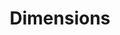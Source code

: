 ---
bigquery: https://console.cloud.google.com/bigquery?p=covid-19-dimensions-ai&page=table&d=data&t=publications
contributors: Digital Science, https://www.digital-science.com/
cost: Free for personal, non-commercial use.
description: Dimensions contains more than 100 million publications, ranging from
  articles published in scholarly journals, books and book chapters, to preprints
  and conference proceedings. All publications are contextualized with linked data
  sets, funding, publications, patents, clinical trials, and policy documents. You
  can also view associated categories, funders, institutions, and researcher profiles.
documentation: https://docs.dimensions.ai/bigquery/index.html
last_edit: 04/11/2022, 23:44:49
location: https://www.dimensions.ai/products/free/
maintained_by: Digital Science, https://www.digital-science.com/
schema_fields:
- aliases
- date_imported_gbq
- type
- acronyms
- gender
- arxiv_id
- interventions
- repository_name
- associated_publication_doi
- expiration_year
- granted_year
- open_access_categories_v2
- mesh_headings
- date_inserted
- investigators
- volume
- language
- category_sdg
- publisher
- conditions
- assignee_countries
- email_address
- start_year
- links
- category_rcdc
- publication_year
- name
- types
- funding_chf
- research_org_city_names
- start_date
- proceedings_title
- associated_publication_arxiv_id
- category_icrp_ct
- research_org_state_names
- funding_gbp
- funding_cad
- legal_events
- category_hra
- date_modified
- filing_status
- researcher_ids
- associated_publication_id
- original_assignee
- assignee_orgs
- date_print
- status
- repository_id
- original_title
- book_series_title
- category_icrp_cso
- inventor_names
- application_number
- funder_orgs
- isbn
- categories
- brief_title
- title
- family_count
- pmid
- active_years
- funding_details
- funding_cny
- pmcid
- registry
- research_org_countries
- filing_year
- editors
- citations
- ipcr
- original_assignee_orgs
- phase
- created_date
- embargo_date
- end_year
- associated_publication_pmid
- current_assignee
- abstract
- granted_date
- research_org_cities
- funder_org_countries
- journal
- resulting_publication_doi
- funding_currency
- category_bra
- family_members_ids
- mesh_terms
- linkout
- repository_url
- funder_org_state_codes
- reference_ids
- priority_year
- labels
- expiration_date
- current_assignee_countries
- issue
- publication_date
- book_title
- research_org_state_codes
- cited_by_ids
- altmetrics
- eisbn
- foa_number
- category_hrcs_rac
- organisation_details
- source_id
- publication_ids
- category_uoa
- acknowledgements
- metrics
- funding_amount
- date
- date_normal
- funding_usd
- end_date
- citation_string
- original_abstract
- funder_countries
- citations_count
- funder_org_acronyms
- category_for
- supporting_grant_ids
- authors
- funder_org
- original_assignee_countries
- research_orgs
- priority_date
- address
- wikipedia_url
- license
- patent_ids
- description
- date_online
- concepts
- id
- research_org_country_names
- open_access_categories
- relationships
- external_ids
- associated_grant_ids
- year
- funding_aud
- funding_eur
- pages
- conference
- current_assignee_orgs
- funding_nzd
- cpc
- family_id
- resulting_publication_ids
- jurisdiction
- grant_number
- parent_id
- filing_date
- subtitles
- funding_jpy
- clinical_trial_ids
- kind
- journal_lists
- funder_org_cities
- legal_status
- doi
- acronym
- established
- category_hrcs_hc
shortname: dimensions
tags:
- scholarly literature
- patents
- funding
- clinical trials
- academic profiles
terms_of_use: 'Use of both the Dimensions COVID-19 dataset and full Dimensions dataset
  are subject to the Dimensions Terms of use: https://www.dimensions.ai/policies-terms-legal '
title: Dimensions
uuid: dcff88bd-fe6b-4fdb-8159-809bf9d7bc1c
---